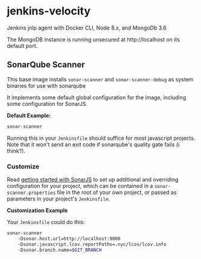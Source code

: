 # jenkins-velocity

Jenkins jnlp agent with Docker CLI, Node 8.x, and MongoDb 3.6

The MongoDB instance is running unsecured at http://localhost on its default port.


## SonarQube Scanner

This base image installs `sonar-scanner` and `sonar-scanner-debug` as system binaries for use with sonarqube

It implements some default global configuration for the image, including some configuration for SonarJS.

**Default Example:**

```bash
sonar-scanner
```

Running this in your `Jenkinsfile` should suffice for most javascript projects. Note that it won't send an exit code if sonarqube's quality gate fails (i think?).

### Customize
Read [getting started with SonarJS](https://github.com/SonarSource/SonarJS/blob/master/docs/DOC.md#get-started) to set up additional and overriding configuration for your project, which can be contained in a `sonar-scanner.properties` file in the root of your own project, or passed as parameters in your project's `Jenkinsfile`.

**Customization Example**

Your `Jenkinsfile` could do this:

```bash
sonar-scanner 
    -Dsonar.host.url=http://localhost:9000
    -Dsonar.javascript.lcov.reportPaths=.nyc/lcov/lcov.info
    -Dsonar.branch.name=$GIT_BRANCH
```
